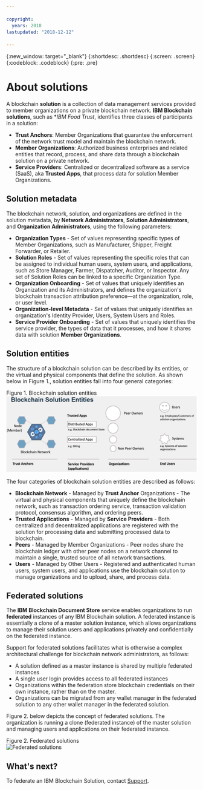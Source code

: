 ```yaml
---

copyright:
  years: 2018
lastupdated: "2018-12-12"

---
```


{:new_window: target="_blank"}
{:shortdesc: .shortdesc}
{:screen: .screen}
{:codeblock: .codeblock}
{:pre: .pre}


# About solutions

A blockchain **solution** is a collection of data management services provided to member organizations on a private blockchain network. **IBM Blockchain solutions**, such as **IBM Food Trust*, identifies three classes of participants in a solution:

- **Trust Anchors**: Member Organizations that guarantee the enforcement of the network trust model and maintain the blockchain network.
- **Member Organizations**: Authorized business enterprises and related entities that record,  process, and share data through a blockchain solution on a private network.
- **Service Providers**: Centralized or decentralized software as a service (SaaS), aka **Trusted Apps**, that process data for solution Member Organizations.

## Solution metadata

The blockchain network, solution, and organizations are defined in the solution metadata, by **Network Administrators**, **Solution Administrators**, and **Organization Administrators**, using the following parameters:

- **Organization Types** - Set of values representing specific types of Member Organizations, such as Manufacturer, Shipper, Freight Forwarder, or Retailer.  
- **Solution Roles** - Set of values representing the specific roles that can be assigned to individual human users, system users, and applications, such as Store Manager, Farmer, Dispatcher, Auditor, or Inspector. Any set of Solution Roles can be linked to a specific Organization Type.  
- **Organization Onboarding** - Set of values that uniquely identifies an Organization and its Administrators, and defines the organization's blockchain transaction attribution preference&mdash;at the organization, role, or user level.  
- **Organization-level Metadata** - Set of values that uniquely identifies an organization's Identity Provider, Users, System Users and Roles.  
- **Service Provider Onboarding** - Set of values that uniquely identifies the service provider, the types of data that it processes, and how it shares data with solution **Member Organizations**.

## Solution entities

The structure of a blockchain solution can be described by its entities, or the virtual and physical components that define the solution. As shown below in Figure 1., solution entities fall into four general categories:

Figure 1. Blockchain solution entities
![Blockchain solution entities](images/solution-entities.png "Blockchain solution entities")

The four categories of blockchain solution entities are described as follows:

- **Blockchain Network** - Managed by **Trust Anchor** Organizations - The virtual and physical components that uniquely define the blockchain network, such as transaction ordering service, transaction validation protocol, consensus algorithm, and ordering peers.
- **Trusted Applications** - Managed by **Service Providers** - Both centralized and decentralized applications are registered with the solution for processing data and submitting processed data to blockchain.  
- **Peers** - Managed by Member Organizations - Peer nodes share the blockchain ledger with other peer nodes on a network channel to maintain a single, trusted source of all network transactions.
- **Users** - Managed by Other Users - Registered and authenticated human users, system users, and applications use the blockchain solution to manage organizations and to upload, share, and process data.


## Federated solutions

The **IBM Blockchain Document Store** service enables organizations to run **federated**
instances of any IBM Blockchain solution. A federated instance is essentially a clone
of a master solution instance, which allows organizations to manage their solution
users and applications privately and confidentially on the federated instance.

Support for federated solutions facilitates what is otherwise a complex architectural
challenge for blockchain network administrators, as follows:

- A solution defined as a master instance is shared by multiple federated instances
- A single user login provides access to all federated instances
- Organizations within the federation store blockchain credentials on their own instance, rather than on the master.
- Organizations can be migrated from any wallet manager in the federated solution to any other wallet manager in the federated solution.

Figure 2. below depicts the concept of federated solutions. The organization is
running a clone (federated instance) of the master solution and managing users and
applications on their federated instance.

Figure 2. Federated solutions  
![Federated solutions](images/federated-solutions.png "Federated solutions")

## What's next?
To federate an IBM Blockchain Solution, contact [Support](support.html).
